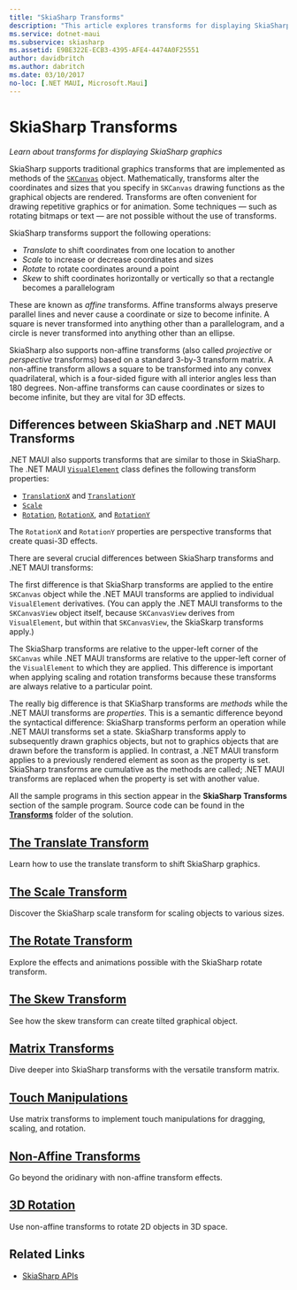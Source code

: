 ```yaml
---
title: "SkiaSharp Transforms"
description: "This article explores transforms for displaying SkiaSharp graphics in .NET MAUI applications, and demonstrates this with sample code."
ms.service: dotnet-maui
ms.subservice: skiasharp
ms.assetid: E9BE322E-ECB3-4395-AFE4-4474A0F25551
author: davidbritch
ms.author: dabritch
ms.date: 03/10/2017
no-loc: [.NET MAUI, Microsoft.Maui]
---
```


# SkiaSharp Transforms

_Learn about transforms for displaying SkiaSharp graphics_

SkiaSharp supports traditional graphics transforms that are implemented as methods of the [`SKCanvas`](xref:SkiaSharp.SKCanvas) object. Mathematically, transforms alter the coordinates and sizes that you specify in `SKCanvas` drawing functions as the graphical objects are rendered. Transforms are often convenient for drawing repetitive graphics or for animation. Some techniques &mdash; such as rotating bitmaps or text &mdash; are not possible without the use of transforms.

SkiaSharp transforms support the following operations:

- *Translate* to shift coordinates from one location to another
- *Scale* to increase or decrease coordinates and sizes
- *Rotate* to rotate coordinates around a point
- *Skew* to shift coordinates horizontally or vertically so that a rectangle becomes a parallelogram

These are known as *affine* transforms. Affine transforms always preserve parallel lines and never cause a coordinate or size to become infinite. A square is never transformed into anything other than a parallelogram, and a circle is never transformed into anything other than an ellipse.

SkiaSharp also supports non-affine transforms (also called *projective* or *perspective* transforms) based on a standard 3-by-3 transform matrix. A non-affine transform allows a square to be transformed into any convex quadrilateral, which is a four-sided figure with all interior angles less than 180 degrees. Non-affine transforms can cause coordinates or sizes to become infinite, but they are vital for 3D effects.

## Differences between SkiaSharp and .NET MAUI Transforms

.NET MAUI also supports transforms that are similar to those in SkiaSharp. The .NET MAUI [`VisualElement`](xref:Microsoft.Maui.Controls.VisualElement) class defines the following transform properties:

- [`TranslationX`](xref:Microsoft.Maui.Controls.VisualElement.TranslationX) and [`TranslationY`](xref:Microsoft.Maui.Controls.VisualElement.TranslationY)
- [`Scale`](xref:Microsoft.Maui.Controls.VisualElement.Scale)
- [`Rotation`](xref:Microsoft.Maui.Controls.VisualElement.Rotation), [`RotationX`](xref:Microsoft.Maui.Controls.VisualElement.RotationX), and [`RotationY`](xref:Microsoft.Maui.Controls.VisualElement.RotationY)

The `RotationX` and `RotationY` properties are perspective transforms that create quasi-3D effects.

There are several crucial differences between SkiaSharp transforms and .NET MAUI transforms:

The first difference is that SkiaSharp transforms are applied to the entire `SKCanvas` object while the .NET MAUI transforms are applied to individual `VisualElement` derivatives. (You can apply the .NET MAUI transforms to the `SKCanvasView` object itself, because `SKCanvasView` derives from `VisualElement`, but within that `SKCanvasView`, the SkiaSkarp transforms apply.)

The SkiaSharp transforms are relative to the upper-left corner of the `SKCanvas` while .NET MAUI transforms are relative to the upper-left corner of the `VisualElement` to which they are applied. This difference is important when applying scaling and rotation transforms because these transforms are always relative to a particular point.

The really big difference is that SKiaSharp transforms are *methods* while the .NET MAUI transforms are *properties*. This is a semantic difference beyond the syntactical difference: SkiaSharp transforms perform an operation while .NET MAUI transforms set a state. SkiaSharp transforms apply to subsequently drawn graphics objects, but not to graphics objects that are drawn before the transform is applied. In contrast, a .NET MAUI transform applies to a previously rendered element as soon as the property is set. SkiaSharp transforms are cumulative as the methods are called; .NET MAUI transforms are replaced when the property is set with another value.

All the sample programs in this section appear in the **SkiaSharp Transforms** section of the sample program. Source code can be found in the [**Transforms**](https://github.com/xamarin/xamarin-forms-samples/tree/master/SkiaSharpForms/Demos/Demos/SkiaSharpFormsDemos/Transforms) folder of the solution.

## [The Translate Transform](translate.md)

Learn how to use the translate transform to shift SkiaSharp graphics.

## [The Scale Transform](scale.md)

Discover the SkiaSharp scale transform for scaling objects to various sizes.

## [The Rotate Transform](rotate.md)

Explore the effects and animations possible with the SkiaSharp rotate transform.

## [The Skew Transform](skew.md)

See how the skew transform can create tilted graphical object.

## [Matrix Transforms](matrix.md)

Dive deeper into SkiaSharp transforms with the versatile transform matrix.

## [Touch Manipulations](touch.md)

Use matrix transforms to implement touch manipulations for dragging, scaling, and rotation.

## [Non-Affine Transforms](non-affine.md)

Go beyond the oridinary with non-affine transform effects.

## [3D Rotation](3d-rotation.md)

Use non-affine transforms to rotate 2D objects in 3D space.

## Related Links

- [SkiaSharp APIs](/dotnet/api/skiasharp)
